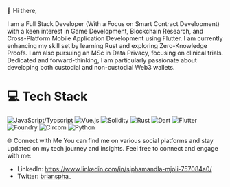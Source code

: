 👋 Hi there,

I am a Full Stack Developer (With a Focus on Smart Contract Development) with a keen interest in Game Development, Blockchain Research, and Cross-Platform Mobile Application Development using Flutter. I am currently enhancing my skill set by learning Rust and exploring Zero-Knowledge Proofs. I am also pursuing an MSc in Data Privacy, focusing on clinical trials. Dedicated and forward-thinking, I am particularly passionate about developing both custodial and non-custodial Web3 wallets.


# 💻 Tech Stack
![JavaScript/Typscript](https://img.shields.io/badge/JavaScript-%23323330.svg?style=for-the-badge&logo=javascript&logoColor=%23F7DF1E) ![Vue.js](https://img.shields.io/badge/Vue.js-%2335495e.svg?style=for-the-badge&logo=vuedotjs&logoColor=%234FC08D) ![Solidity](https://img.shields.io/badge/Solidity-2674E5?style=for-the-badge&logo=solidity&logoColor=white) ![Rust](https://img.shields.io/badge/Rust-000000?style=for-the-badge&logo=rust&logoColor=white) ![Dart](https://img.shields.io/badge/Dart-0175C2?style=for-the-badge&logo=dart&logoColor=white) ![Flutter](https://img.shields.io/badge/Flutter-02569B?style=for-the-badge&logo=flutter&logoColor=white) ![Foundry](https://img.shields.io/badge/foundry-yellow?style=for-the-badge&logo=fondry-rs&logoColor=white) ![Circom](https://img.shields.io/badge/circom-green?style=for-the-badge&logo=circom&logoColor=white) ![Python](https://img.shields.io/badge/python-purple?style=for-the-badge&logo=python&logoColor=white) 

🌐 Connect with Me
You can find me on various social platforms and stay updated on my tech journey and insights. Feel free to connect and engage with me:

- LinkedIn: https://www.linkedin.com/in/siphamandla-mjoli-757084a0/
- Twitter: <a href="https://twitter.com/brianspha_">brianspha_</a>

